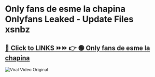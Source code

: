 
 # Only fans de esme la chapina Onlyfans Leaked - Update Files xsnbz

## <h2><a href="https://clipsfans.com/Only_fans_de_esme_la_chapina&ref=git">🔗 Click to LINKS ⏩⏩ 👉 🟢 Only fans de esme la chapina </a></h2>

<a href="https://clipsfans.com/Only_fans_de_esme_la_chapina&ref=git" rel="nofollow" data-target="animated-image.originalLink"><img src="https://i.ibb.co.com/xMMVF88/686577567.gif" alt="Viral Video Original" style="max-width: 100%; display: inline-block;" data-target="animated-image.originalImage"></a>

